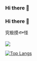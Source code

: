 ### Hi there 👋

### Hi there 👋

究极摸:fish:怪

![](https://github-readme-stats.vercel.app/api?username=zhenghaodong&show_icons=true&hide_title=false)


[![Top Langs](https://github-readme-stats.vercel.app/api/top-langs/?username=zhenghaodong&hide=css,html)]()

